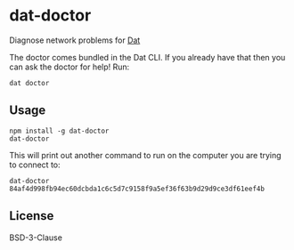 # dat-doctor

Diagnose network problems for [Dat](http://github.com/datproject/dat)

The doctor comes bundled in the Dat CLI. If you already have that then you can ask the doctor for help! Run:

```
dat doctor
```

## Usage

```
npm install -g dat-doctor
dat-doctor
```

This will print out another command to run on the computer you are trying to connect to:

```
dat-doctor 84af4d998fb94ec60dcbda1c6c5d7c9158f9a5ef36f63b9d29d9ce3df61eef4b
```

## License

BSD-3-Clause
